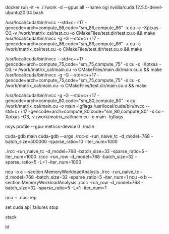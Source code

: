 docker run -it -v ./:/work  -d --gpus all --name ogi nvidia/cuda:12.5.0-devel-ubuntu20.04 bash


/usr/local/cuda/bin/nvcc  --std=c++17 -gencode=arch=compute_86,code=\"sm_86,compute_86\"  -x cu -c -Xptxas -O3,-v  /work/matrix_cal/test.cu -o CMakeFiles/test.dir/test.cu.o  && make
/usr/local/cuda/bin/nvcc -g -G --std=c++17 -gencode=arch=compute_86,code=\"sm_86,compute_86\"  -x cu -c  /work/matrix_cal/test.cu -o CMakeFiles/test.dir/test.cu.o  && make 


/usr/local/cuda/bin/nvcc  --std=c++17 -gencode=arch=compute_75,code=\"sm_75,compute_75\"  -x cu -c -Xptxas -O3,-v  /work/matrix_cal/main.cu -o CMakeFiles/main.dir/main.cu.o  && make
/usr/local/cuda/bin/nvcc -g -G --std=c++17 -gencode=arch=compute_75,code=\"sm_75,compute_75\"  -x cu -c  /work/matrix_cal/main.cu -o CMakeFiles/test.dir/main.cu.o  && make

/usr/local/cuda/bin/nvcc -g -G --std=c++17 -gencode=arch=compute_80,code=\"sm_80,compute_80\"  -x cu   /work/matrix_cal/main.cu  -o main -lgflags
/usr/local/cuda/bin/nvcc --std=c++17 -gencode=arch=compute_80,code=\"sm_80,compute_80\"  -x cu  -Xptxas -O3,-v  /work/matrix_cal/main.cu  -o main -lgflags



nsys profile --gpu-metrics-device 0 ./main

cuda-gdb main
cuda-gdb --args ./rcc-d -run_naive_tc -d_model=768 -batch_size=500000  -sparse_ratio=10  -iter_num=1000

./rcc -run_naive_tc -d_model=768 -batch_size=32  -sparse_ratio=5  -iter_num=1000
./ccc -run_row -d_model=768 -batch_size=32 -sparse_ratio=5 -L=1  -iter_num=1000

ncu -o a --section MemoryWorkloadAnalysis ./rcc -run_naive_tc -d_model=768 -batch_size=32  -sparse_ratio=5  -iter_num=1
ncu -o b --section MemoryWorkloadAnalysis ./ccc -run_row -d_model=768 -batch_size=32 -sparse_ratio=5 -L=1  -iter_num=1

ncu -i .nuc-rep

set cuda api_failures stop

stack

bt